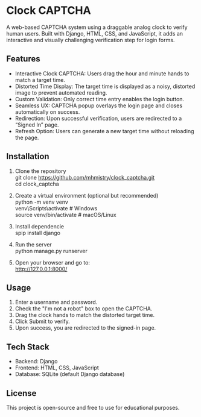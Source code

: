 # Clock CAPTCHA
A web-based CAPTCHA system using a draggable analog clock to verify human users. Built with Django, HTML, CSS, and JavaScript, it adds an interactive and visually challenging verification step for login forms.  

## Features
- Interactive Clock CAPTCHA: Users drag the hour and minute hands to match a target time.
- Distorted Time Display: The target time is displayed as a noisy, distorted image to prevent automated reading.
- Custom Validation: Only correct time entry enables the login button.
- Seamless UX: CAPTCHA popup overlays the login page and closes automatically on success.
- Redirection: Upon successful verification, users are redirected to a “Signed In” page.
- Refresh Option: Users can generate a new target time without reloading the page.

## Installation
1. Clone the repository  
    git clone https://github.com/mhmistry/clock_captcha.git  
    cd clock_captcha

2. Create a virtual environment (optional but recommended)  
    python -m venv venv  
    venv\Scripts\activate # Windows  
    source venv/bin/activate # macOS/Linux

3. Install dependencie  
    spip install django

4. Run the server  
    python manage.py runserver

5. Open your browser and go to:  
    http://127.0.0.1:8000/

## Usage
1. Enter a username and password.
2. Check the "I'm not a robot" box to open the CAPTCHA.
3. Drag the clock hands to match the distorted target time.
4. Click Submit to verify.
5. Upon success, you are redirected to the signed-in page.

## Tech Stack
- Backend: Django
- Frontend: HTML, CSS, JavaScript
- Database: SQLite (default Django database)

## License
This project is open-source and free to use for educational purposes.

   

